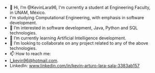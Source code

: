 - 👋 Hi, I’m @KevinLara96, I'm currently a student at Engineering Faculty, in UNAM, México.
-  I'm studying Computational Engineering, with emphasis in software development.
- 👀 I’m interested in software development, Java, Python and SQL technologies.
- 🌱 I’m currently learning Artificial Intelligence development.
- 💞️ I’m looking to collaborate on any project related to any of the above technologies.
- 📫 How to reach me:
- l_kevin96@hotmail.com.
- LinkedIn: www.linkedin.com/in/kevin-arturo-lara-sala-3383ab157



<!---
KevinLara96/KevinLara96 is a ✨ special ✨ repository because its `README.md` (this file) appears on your GitHub profile.
You can click the Preview link to take a look at your changes.
--->
